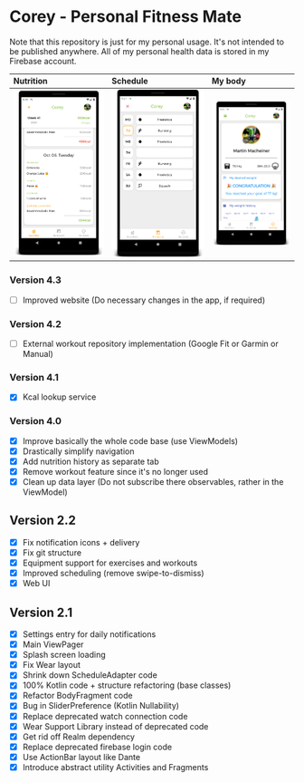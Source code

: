 # Corey - Personal Fitness Mate

Note that this repository is just for my personal usage. It's not intended to be published anywhere.
All of my personal health data is stored in my Firebase account.

| Nutrition | Schedule | My body |
|:-|:-|:-|
| ![Nutrition](screenshots/screenshot_nutrition.png) | ![Schedule](screenshots/screenshot_schedule.png)  | ![My body](screenshots/screenshot_my_body.png) |

### Version 4.3
- [ ] Improved website (Do necessary changes in the app, if required)

### Version 4.2
- [ ] External workout repository implementation (Google Fit or Garmin or Manual)

### Version 4.1
- [x] Kcal lookup service

### Version 4.0
- [x] Improve basically the whole code base (use ViewModels)
- [x] Drastically simplify navigation
- [x] Add nutrition history as separate tab
- [x] Remove workout feature since it's no longer used
- [x] Clean up data layer (Do not subscribe there observables, rather in the ViewModel)

## Version 2.2
- [x] Fix notification icons + delivery
- [x] Fix git structure
- [x] Equipment support for exercises and workouts
- [x] Improved scheduling (remove swipe-to-dismiss)
- [x] Web UI

## Version 2.1
- [x] Settings entry for daily notifications
- [x] Main ViewPager
- [x] Splash screen loading
- [x] Fix Wear layout
- [x] Shrink down ScheduleAdapter code
- [x] 100% Kotlin code + structure refactoring (base classes)
- [x] Refactor BodyFragment code
- [x] Bug in SliderPreference (Kotlin Nullability)
- [x] Replace deprecated watch connection code
- [x] Wear Support Library instead of deprecated code
- [x] Get rid off Realm dependency
- [x] Replace deprecated firebase login code
- [x] Use ActionBar layout like Dante
- [x] Introduce abstract utility Activities and Fragments
